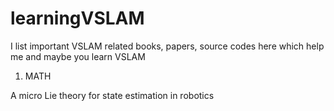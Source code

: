 # learningVSLAM
I list important VSLAM related books, papers, source codes here which help me and maybe you learn VSLAM

1. MATH

A micro Lie theory for state estimation in robotics
